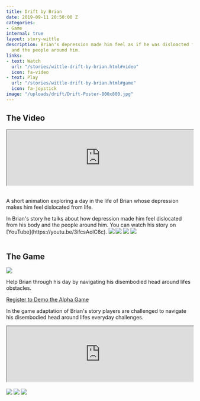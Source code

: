 ```yaml
---
title: Drift by Brian
date: 2019-09-11 20:50:00 Z
categories:
- Game
internal: true
layout: story-wittle
description: Brian's depression made him feel as if he was disloacted from his body
  and the people around him.
links:
- text: Watch
  url: "/stories/wittle-drift-by-brian.html#video"
  icon: fa-video
- text: Play
  url: "/stories/wittle-drift-by-brian.html#game"
  icon: fa-joystick
image: "/uploads/drift/Drift-Poster-800x800.jpg"
---
```


<h2 id="video">The Video</h2>
<figure class="image is-1by1" style="margin:0px">
<iframe class="has-ratio" width="100%" height="auto" src="https://youtube.com/embed/zT2YYlA9sqc" allowfullscreen></iframe>
</figure>
<br>

<p class="is-size-4 has-text-weight-light">
A short animation exploring a day in the life of Brian whose depression makes him feel dislocated from life.
</p>
In Brian's story he talks about how depression made him feel dislocated from his body and the people around him. You can watch his story on [YouTube](https://youtu.be/3ifcsAolC6c). 

<img src="{{site.baseurl}}/uploads/drift/Drift-Story-00.jpg">
<img src="{{site.baseurl}}/uploads/drift/Drift-Story-05.jpg">
<img src="{{site.baseurl}}/uploads/drift/Drift-Story-02.jpg">
<img src="{{site.baseurl}}/uploads/index/brian-video-promo-800x800.jpg">


<!--<iframe width="560" height="315" src="https://www.youtube.com/embed/3ifcsAolC6c" frameborder="0" allow="accelerometer; autoplay; encrypted-media; gyroscope; picture-in-picture" allowfullscreen></iframe>-->

<br>
<br>
<h2 id="game">The Game</h2>
<img src="{{site.baseurl}}/uploads/index/brian-game-promo-800x800.jpg">
<p class="is-size-4 has-text-weight-light">
Help Brian through his day by navigating his disembodied head around lifes obstacles.
</p>
<p>
  <a class="button is-info is-rounded" href="https://forms.gle/QbHyTiv3RgB8tzhD6">
    Register to Demo the Alpha Game
  </a>
</p>

In the game adaptation of Brian's story players are challenged to navigate his disembodied head around lifes everyday challenges. 

<figure class="image is-16by9" style="margin:0px">
<iframe class="has-ratio" width="100%" height="auto" src="https://youtube.com/embed/AyXUh-DXfbg" allowfullscreen></iframe>
</figure>
<br>
<img src="{{site.baseurl}}/uploads/drift/Drift-Story-01.jpg">
<img src="{{site.baseurl}}/uploads/drift/Drift-Story-04.jpg">
<img src="{{site.baseurl}}/uploads/drift/Drift-Story-03.jpg">